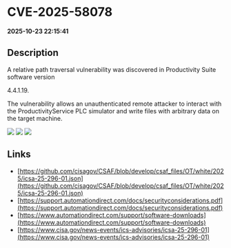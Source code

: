 # CVE-2025-58078

**2025-10-23 22:15:41**

## Description
A relative path traversal vulnerability was discovered in Productivity Suite software version 

4.4.1.19.


 The vulnerability allows an unauthenticated remote attacker to interact with the ProductivityService PLC simulator and write files with arbitrary data on the target machine.

![](https://img.shields.io/static/v1?label=Score&message=8.3&color=red)
![](https://img.shields.io/static/v1?label=Severity&message=HIGH&color=red)
![](https://img.shields.io/static/v1?label=CWE&message=Traversal&color=green)

## Links
- [https://github.com/cisagov/CSAF/blob/develop/csaf_files/OT/white/2025/icsa-25-296-01.json](https://github.com/cisagov/CSAF/blob/develop/csaf_files/OT/white/2025/icsa-25-296-01.json)
- [https://support.automationdirect.com/docs/securityconsiderations.pdf](https://support.automationdirect.com/docs/securityconsiderations.pdf)
- [https://www.automationdirect.com/support/software-downloads](https://www.automationdirect.com/support/software-downloads)
- [https://www.cisa.gov/news-events/ics-advisories/icsa-25-296-01](https://www.cisa.gov/news-events/ics-advisories/icsa-25-296-01)
